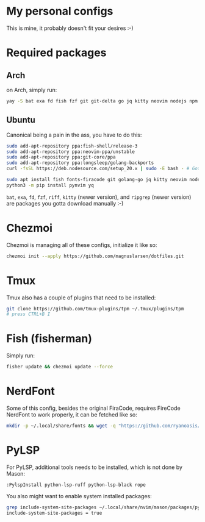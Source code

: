 # My personal configs
This is mine, it probably doesn't fit your desires :-)

# Required packages
## Arch
on Arch, simply run:
```sh
yay -S bat exa fd fish fzf git git-delta go jq kitty neovim nodejs npm python-pip ripgrep tmux ttf-fira-code yay yq
```

## Ubuntu
Canonical being a pain in the ass, you have to do this:
```sh
sudo add-apt-repository ppa:fish-shell/release-3
sudo add-apt-repository ppa:neovim-ppa/unstable
sudo add-apt-repository ppa:git-core/ppa
sudo add-apt-repository ppa:longsleep/golang-backports
curl -fsSL https://deb.nodesource.com/setup_20.x | sudo -E bash - # Gotta love nodesource

sudo apt install fish fonts-firacode git golang-go jq kitty neovim nodejs python3-pip ripgrep tmux
python3 -m pip install pynvim yq
```
`bat`, `exa`, `fd`, `fzf`, `riff`, `kitty` (newer version), and `ripgrep` (newer version) are packages you gotta download manually :-)

# Chezmoi
Chezmoi is managing all of these configs, initialize it like so:
```sh
chezmoi init --apply https://github.com/magnuslarsen/dotfiles.git
```

# Tmux
Tmux also has a couple of plugins that need to be installed:
```sh
git clone https://github.com/tmux-plugins/tpm ~/.tmux/plugins/tpm
# press CTRL+B I
```

# Fish (fisherman)
Simply run:
```sh
fisher update && chezmoi update --force
```

# NerdFont
Some of this config, besides the original FiraCode, requires FireCode NerdFont to work properly, it can be fetched like so:
```sh
mkdir -p ~/.local/share/fonts && wget -q "https://github.com/ryanoasis/nerd-fonts/releases/latest/download/FiraCode.tar.xz" -O - | tar --wildcards -xJC ~/.local/share/fonts/ "*.ttf" && fc-cache && echo "Finished downloading FiraCode"
```

# PyLSP
For PyLSP, additional tools needs to be installed, which is not done by Mason:
```vim
:PylspInstall python-lsp-ruff python-lsp-black rope
```
You also might want to enable system installed packages:
```sh
grep include-system-site-packages ~/.local/share/nvim/mason/packages/python-lsp-server/venv/pyvenv.cfg
include-system-site-packages = true
```
